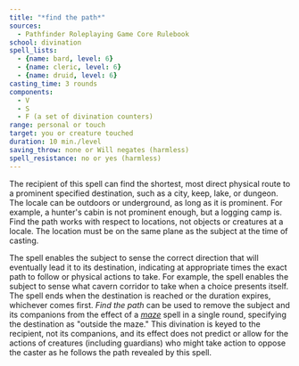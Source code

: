 ```yaml
---
title: "*find the path*"
sources:
  - Pathfinder Roleplaying Game Core Rulebook
school: divination
spell_lists:
  - {name: bard, level: 6}
  - {name: cleric, level: 6}
  - {name: druid, level: 6}
casting_time: 3 rounds
components:
  - V
  - S
  - F (a set of divination counters)
range: personal or touch
target: you or creature touched
duration: 10 min./level
saving_throw: none or Will negates (harmless)
spell_resistance: no or yes (harmless)
---
```


The recipient of this spell can find the shortest, most direct physical route to a prominent specified destination, such as a city, keep, lake, or dungeon. The locale can be outdoors or underground, as long as it is prominent. For example, a hunter's cabin is not prominent enough, but a logging camp is. Find the path works with respect to locations, not objects or creatures at a locale. The location must be on the same plane as the subject at the time of casting.

The spell enables the subject to sense the correct direction that will eventually lead it to its destination, indicating at appropriate times the exact path to follow or physical actions to take. For example, the spell enables the subject to sense what cavern corridor to take when a choice presents itself. The spell ends when the destination is reached or the duration expires, whichever comes first. *Find the path* can be used to remove the subject and its companions from the effect of a [*maze*](/spells/maze/) spell in a single round, specifying the destination as "outside the maze." This divination is keyed to the recipient, not its companions, and its effect does not predict or allow for the actions of creatures (including guardians) who might take action to oppose the caster as he follows the path revealed by this spell.

